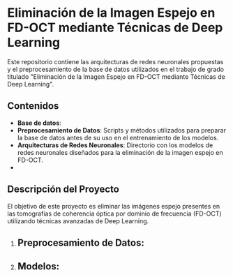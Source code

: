 # Eliminación de la Imagen Espejo en FD-OCT mediante Técnicas de Deep Learning

Este repositorio contiene las arquitecturas de redes neuronales propuestas y el preprocesamiento de la base de datos utilizados en el trabajo de grado titulado "Eliminación de la Imagen Espejo en FD-OCT mediante Técnicas de Deep Learning".

## Contenidos
- **Base de datos**:
- **Preprocesamiento de Datos**: Scripts y métodos utilizados para preparar la base de datos antes de su uso en el entrenamiento de los modelos.
- **Arquitecturas de Redes Neuronales**: Directorio con los modelos de redes neuronales diseñados para la eliminación de la imagen espejo en FD-OCT.
- 
## Descripción del Proyecto

El objetivo de este proyecto es eliminar las imágenes espejo presentes en las tomografías de coherencia óptica por dominio de frecuencia (FD-OCT) utilizando técnicas avanzadas de Deep Learning. 

1. **Preprocesamiento de Datos**:
    - 

2. **Modelos**:
    - 

